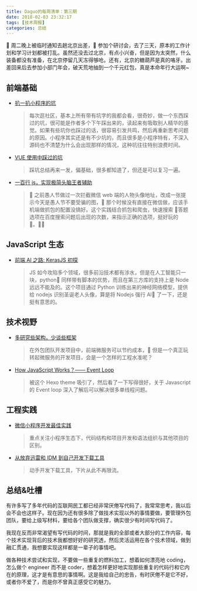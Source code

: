 ```yaml
---
title: Daguo的每周清单：第三期
date: 2018-02-03 23:32:17
tags: [技术周报]
categories: 总结
---
```


 周二晚上被临时通知去趟北京出差， 参加个研讨会，去了三天，原本的工作计划和学习计划都被打乱。虽然还没去过北京，有点小兴奋，但是因为太突然，什么装备都没有准备，在北京停留几天冻得够呛。还有，北京的糖葫芦是真的咯牙。出差回来后去参加小部门年会，破天荒地抽到一个千元红包，真是本命年行大运啊~

## 前端基础

- [扒一扒小程序的坑](https://www.liayal.com/article/5a6b07137de5e93eee4137ca?hmsr=toutiao.io&utm_medium=toutiao.io&utm_source=toutiao.io)

  > 每次逛社区，基本上所有带有坑字的我都会看，很奇妙，做一个东西踩过的坑，很可能是作者多个下午踩出来的，读起来有吸取别人精华的感觉。如果有些坑你也踩过的话，很容易引发共鸣，然后再重新思考问题的原因。小程序其实还是有不少坑的，而且很多是小程序特有，不深入源码也不清楚为什么会出现那样的情况，这种坑往往特别浪费时间。

- [VUE 使用中踩过的坑](https://segmentfault.com/a/1190000013008420)

  > 踩坑总结再来一发，偏基础，很多都知道了，但还是可以复习一遍。

- [一百行 js，实现极简头脑王者辅助](https://juejin.im/post/5a6f1c0f518825733f6e4436?utm_medium=fe&utm_source=weixinqun&from=timeline)
  >  之前愚人节做过一次拦截微信 web 端的人物头像地址，改成一张提示今天是愚人节不要受骗的图， 那个时候没有直接在微信做，应该手机端做抓包的配置没搞好。这个实践结合抓包和爬虫，快速搜索  答题选项在百度搜索问题后出现的次数，来指示正确的选项，挺好玩的 。

## JavaScript 生态

- [前端 AI 之路: KerasJS 初探](https://mp.weixin.qq.com/s?__biz=MzAwNTAzMjcxNg==&mid=2651425182&idx=1&sn=f34e85da64ec0319831f3d6b08ff16b0&chksm=80dff7fdb7a87eeb5b8dd766ada29b3c74102759f6f0ebf2370a199fb15110b27b2be4704e86&mpshare=1&scene=1&srcid=02029M5pSRPbnn5D2dm5Dkx1#rd)
  > JS 如今攻陷多个领域，很多前沿技术都有涉水，但是在人工智能只一块，python 同样带有脚本的优势，而且在第三方库的支持上是 Node 远远不能及的。这个项目通过 Python 训练出来的神经网络模型，提供给 nodejs 识别圣诞老人头像，算是将 Nodejs 强行 AI 了一下，还是挺有意思的。

## 技术视野

- [多研究些架构，少谈些框架](https://mp.weixin.qq.com/s?__biz=MjM5NTEwMTAwNg==&mid=2650213960&idx=2&sn=add902d089f977fc2fd3562d643971e9&chksm=befe0e698989877f2e2c5a34e1d39bb5c96aa731421c1c29f4144265798656cd1b8fac3e6b25&mpshare=1&scene=1&srcid=01303xeAjnTQKkxOpUZaGI0C#rd)

  > 在外包团队开发项目中，前端微服务可以节约成本， 但是一个真正玩转起微服务的开发项目，会是一个怎样的工程水准呢？

- [How JavaScript Works？—— Event Loop](https://www.w3ctrain.com/2018/02/01/javascript-event-loop/)
  > 被这个 Hexo theme 吸引了，然后看了一下写得很好，关于 Javascript 的 Event loop 深入了解后可以解决很多单线程问题。

## 工程实践

- [微信小程序开发最佳实践](https://github.com/skyFi/weapp-starter)

  > 重点关注小程序生态下，代码结构和项目开发和语法组织与其他项目的区别。

- [从放弃迅雷和 IDM 到自己开发下载工具](https://segmentfault.com/a/1190000012345156)
  > 动手开发下载工具，下片从此不再限流。

## 总结&吐槽

有许多写了多年代码的互联网民工都已经非常厌倦写代码了，我常常思考，我以后会不会也这样子。现在因为还有很多除了做技术实现以外的事情要做，要管理外包团队，要给上级写材料，要给各个团队做支撑，确实很少有时间写代码了。

我现在反而非常渴望有写代码的时间，那就是我的全部或者大部分的工作内容，每个技术实现背后的技术我都想好好的研究透，然后灵活运用在各个技术领域，做到融汇贯通，我想要实现这样都是一辈子的事情吧。

做各种技术尝试和实现，不要做一些重复的燃料加工，想着如何漂亮地 coding，怎么做个 engineer 而不是 coder，想着怎样更好地实现那些重复的代码行和它内在的原理，这才是有意思的事情啊。这是我给自己的忠告，有时厌倦不是它不好，或者你不爱了，而是你不曾真正感受它的魅力。
